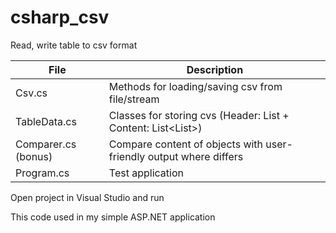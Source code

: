 # csharp_csv
Read, write table to csv format

| File | Description |
| --- | --- |
| Csv.cs | Methods for loading/saving csv from file/stream |
| TableData.cs | Classes for storing cvs (Header: List<string> + Content: List<List<string>>) |
| Comparer.cs (bonus) | Compare content of objects with user-friendly output where differs |
| Program.cs | Test application |

Open project in Visual Studio and run

This code used in my simple ASP.NET application
